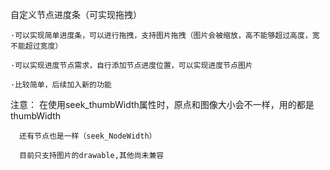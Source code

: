 自定义节点进度条（可实现拖拽）

    ·可以实现简单进度条，可以进行拖拽，支持图片拖拽（图片会被缩放，高不能够超过高度，宽不能超过宽度）

    ·可以实现进度节点需求，自行添加节点进度位置，可以实现进度节点图片
    
    ·比较简单，后续加入新的功能

注意： 在使用seek_thumbWidth属性时，原点和图像大小会不一样，用的都是thumbWidth

      还有节点也是一样（seek_NodeWidth）

      目前只支持图片的drawable,其他尚未兼容
